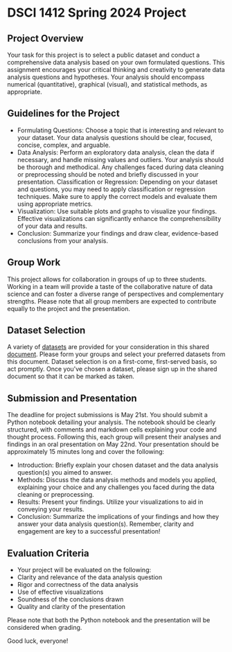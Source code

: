 # DSCI 1412 Spring 2024 Project
## Project Overview
Your task for this project is to select a public dataset and conduct a comprehensive data analysis based on your own formulated questions. This assignment encourages your critical thinking and creativity to generate data analysis questions and hypotheses. Your analysis should encompass numerical (quantitative), graphical (visual), and statistical methods, as appropriate.
## Guidelines for the Project
- Formulating Questions: Choose a topic that is interesting and relevant to your dataset. Your data analysis questions should be clear, focused, concise, complex, and arguable.
- Data Analysis: Perform an exploratory data analysis, clean the data if necessary, and handle missing values and outliers. Your analysis should be thorough and methodical. Any challenges faced during data cleaning or preprocessing should be noted and briefly discussed in your presentation.
Classification or Regression: Depending on your dataset and questions, you may need to apply classification or regression techniques. Make sure to apply the correct models and evaluate them using appropriate metrics.
- Visualization: Use suitable plots and graphs to visualize your findings. Effective visualizations can significantly enhance the comprehensibility of your data and results.
- Conclusion: Summarize your findings and draw clear, evidence-based conclusions from your analysis.
## Group Work
This project allows for collaboration in groups of up to three students. Working in a team will provide a taste of the collaborative nature of data science and can foster a diverse range of perspectives and complementary strengths. Please note that all group members are expected to contribute equally to the project and the presentation.
## Dataset Selection
A variety of [datasets](datasets.md) are provided for your consideration in this shared [document](https://docs.google.com/spreadsheets/d/1zWyc_ibqfm0XdZISz0yUG-4TCIp-XFo3hS0RUKsVikk/edit?usp=sharing). Please form your groups and select your preferred datasets from this document. Dataset selection is on a first-come, first-served basis, so act promptly. Once you've chosen a dataset, please sign up in the shared document so that it can be marked as taken.
## Submission and Presentation
The deadline for project submissions is May 21st. You should submit a Python notebook detailing your analysis. The notebook should be clearly structured, with comments and markdown cells explaining your code and thought process.
Following this, each group will present their analyses and findings in an oral presentation on May 22nd. Your presentation should be approximately 15 minutes long and cover the following:
- Introduction: Briefly explain your chosen dataset and the data analysis question(s) you aimed to answer.
- Methods: Discuss the data analysis methods and models you applied, explaining your choice and any challenges you faced during the data cleaning or preprocessing.
- Results: Present your findings. Utilize your visualizations to aid in conveying your results.
- Conclusion: Summarize the implications of your findings and how they answer your data analysis question(s).
Remember, clarity and engagement are key to a successful presentation!
## Evaluation Criteria
- Your project will be evaluated on the following:
- Clarity and relevance of the data analysis question
- Rigor and correctness of the data analysis
- Use of effective visualizations
- Soundness of the conclusions drawn
- Quality and clarity of the presentation

Please note that both the Python notebook and the presentation will be considered when grading.

Good luck, everyone!
